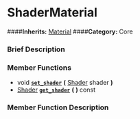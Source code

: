 #  ShaderMaterial  
####**Inherits:** [Material](class_material)
####**Category:** Core

###  Brief Description  


###  Member Functions 
  * void  **[`set_shader`](#set_shader)**  **(** [Shader](class_shader) shader  **)**
  * [Shader](class_shader)  **[`get_shader`](#get_shader)**  **(** **)** const

###  Member Function Description  
